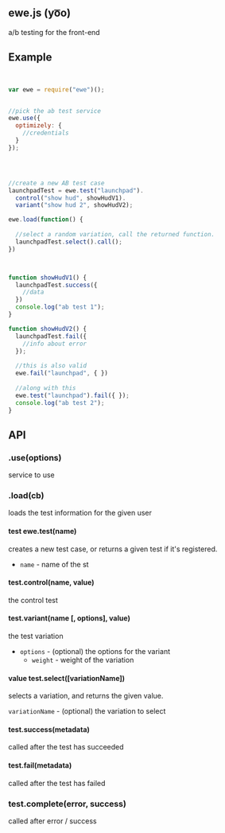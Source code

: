 ## ewe.js (yo͞o)


a/b testing for the front-end


## Example

```javascript


var ewe = require("ewe")();


//pick the ab test service
ewe.use({
  optimizely: {
    //credentials
  }
});




//create a new AB test case
launchpadTest = ewe.test("launchpad").
  control("show hud", showHudV1).
  variant("show hud 2", showHudV2);

ewe.load(function() {
  
  //select a random variation, call the returned function.
  launchpadTest.select().call();
})



function showHudV1() {
  launchpadTest.success({
    //data
  })
  console.log("ab test 1");
}

function showHudV2() {
  launchpadTest.fail({
    //info about error
  });
    
  //this is also valid
  ewe.fail("launchpad", { })
  
  //along with this
  ewe.test("launchpad").fail({ });
  console.log("ab test 2");
}

```



## API

### .use(options)

service to use

### .load(cb)

loads the test information for the given user

#### test ewe.test(name) 

creates a new test case, or returns a given test if it's registered.

- `name` - name of the st

#### test.control(name, value)

the control test

#### test.variant(name [, options], value)

the test variation

- `options` - (optional) the options for the variant
  - `weight` - weight of the variation



#### value test.select([variationName])

selects a variation, and returns the given value.

`variationName` - (optional) the variation to select




#### test.success(metadata)

called after the test has succeeded

#### test.fail(metadata)

called after the test has failed

### test.complete(error, success)

called after error / success






